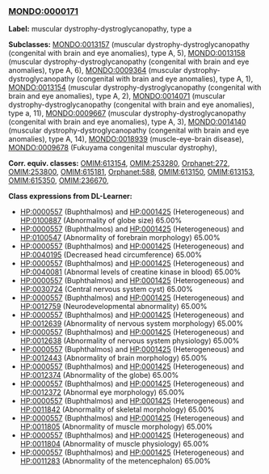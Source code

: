 
### [MONDO:0000171](http://purl.obolibrary.org/obo/MONDO_0000171)
**Label:** muscular dystrophy-dystroglycanopathy, type a

**Subclasses:** [MONDO:0013157](http://purl.obolibrary.org/obo/MONDO_0013157) (muscular dystrophy-dystroglycanopathy (congenital with brain and eye anomalies), type A, 5), [MONDO:0013158](http://purl.obolibrary.org/obo/MONDO_0013158) (muscular dystrophy-dystroglycanopathy (congenital with brain and eye anomalies), type A, 6), [MONDO:0009364](http://purl.obolibrary.org/obo/MONDO_0009364) (muscular dystrophy-dystroglycanopathy (congenital with brain and eye anomalies), type A, 1), [MONDO:0013154](http://purl.obolibrary.org/obo/MONDO_0013154) (muscular dystrophy-dystroglycanopathy (congenital with brain and eye anomalies), type A, 2), [MONDO:0014071](http://purl.obolibrary.org/obo/MONDO_0014071) (muscular dystrophy-dystroglycanopathy (congenital with brain and eye anomalies), type a, 11), [MONDO:0009667](http://purl.obolibrary.org/obo/MONDO_0009667) (muscular dystrophy-dystroglycanopathy (congenital with brain and eye anomalies), type A, 3), [MONDO:0014140](http://purl.obolibrary.org/obo/MONDO_0014140) (muscular dystrophy-dystroglycanopathy (congenital with brain and eye anomalies), type A, 14), [MONDO:0018939](http://purl.obolibrary.org/obo/MONDO_0018939) (muscle-eye-brain disease), [MONDO:0009678](http://purl.obolibrary.org/obo/MONDO_0009678) (Fukuyama congenital muscular dystrophy), 

**Corr. equiv. classes:** [OMIM:613154](http://purl.obolibrary.org/obo/OMIM_613154), [OMIM:253280](http://purl.obolibrary.org/obo/OMIM_253280), [Orphanet:272](http://www.orpha.net/ORDO/Orphanet_272), [OMIM:253800](http://purl.obolibrary.org/obo/OMIM_253800), [OMIM:615181](http://purl.obolibrary.org/obo/OMIM_615181), [Orphanet:588](http://www.orpha.net/ORDO/Orphanet_588), [OMIM:613150](http://purl.obolibrary.org/obo/OMIM_613150), [OMIM:613153](http://purl.obolibrary.org/obo/OMIM_613153), [OMIM:615350](http://purl.obolibrary.org/obo/OMIM_615350), [OMIM:236670](http://purl.obolibrary.org/obo/OMIM_236670), 

**Class expressions from DL-Learner:**

- [HP:0000557](http://purl.obolibrary.org/obo/HP_0000557) (Buphthalmos) and [HP:0001425](http://purl.obolibrary.org/obo/HP_0001425) (Heterogeneous) and [HP:0100887](http://purl.obolibrary.org/obo/HP_0100887) (Abnormality of globe size) 65.00%
- [HP:0000557](http://purl.obolibrary.org/obo/HP_0000557) (Buphthalmos) and [HP:0001425](http://purl.obolibrary.org/obo/HP_0001425) (Heterogeneous) and [HP:0100547](http://purl.obolibrary.org/obo/HP_0100547) (Abnormality of forebrain morphology) 65.00%
- [HP:0000557](http://purl.obolibrary.org/obo/HP_0000557) (Buphthalmos) and [HP:0001425](http://purl.obolibrary.org/obo/HP_0001425) (Heterogeneous) and [HP:0040195](http://purl.obolibrary.org/obo/HP_0040195) (Decreased head circumference) 65.00%
- [HP:0000557](http://purl.obolibrary.org/obo/HP_0000557) (Buphthalmos) and [HP:0001425](http://purl.obolibrary.org/obo/HP_0001425) (Heterogeneous) and [HP:0040081](http://purl.obolibrary.org/obo/HP_0040081) (Abnormal levels of creatine kinase in blood) 65.00%
- [HP:0000557](http://purl.obolibrary.org/obo/HP_0000557) (Buphthalmos) and [HP:0001425](http://purl.obolibrary.org/obo/HP_0001425) (Heterogeneous) and [HP:0030724](http://purl.obolibrary.org/obo/HP_0030724) (Central nervous system cyst) 65.00%
- [HP:0000557](http://purl.obolibrary.org/obo/HP_0000557) (Buphthalmos) and [HP:0001425](http://purl.obolibrary.org/obo/HP_0001425) (Heterogeneous) and [HP:0012759](http://purl.obolibrary.org/obo/HP_0012759) (Neurodevelopmental abnormality) 65.00%
- [HP:0000557](http://purl.obolibrary.org/obo/HP_0000557) (Buphthalmos) and [HP:0001425](http://purl.obolibrary.org/obo/HP_0001425) (Heterogeneous) and [HP:0012639](http://purl.obolibrary.org/obo/HP_0012639) (Abnormality of nervous system morphology) 65.00%
- [HP:0000557](http://purl.obolibrary.org/obo/HP_0000557) (Buphthalmos) and [HP:0001425](http://purl.obolibrary.org/obo/HP_0001425) (Heterogeneous) and [HP:0012638](http://purl.obolibrary.org/obo/HP_0012638) (Abnormality of nervous system physiology) 65.00%
- [HP:0000557](http://purl.obolibrary.org/obo/HP_0000557) (Buphthalmos) and [HP:0001425](http://purl.obolibrary.org/obo/HP_0001425) (Heterogeneous) and [HP:0012443](http://purl.obolibrary.org/obo/HP_0012443) (Abnormality of brain morphology) 65.00%
- [HP:0000557](http://purl.obolibrary.org/obo/HP_0000557) (Buphthalmos) and [HP:0001425](http://purl.obolibrary.org/obo/HP_0001425) (Heterogeneous) and [HP:0012374](http://purl.obolibrary.org/obo/HP_0012374) (Abnormality of the globe) 65.00%
- [HP:0000557](http://purl.obolibrary.org/obo/HP_0000557) (Buphthalmos) and [HP:0001425](http://purl.obolibrary.org/obo/HP_0001425) (Heterogeneous) and [HP:0012372](http://purl.obolibrary.org/obo/HP_0012372) (Abnormal eye morphology) 65.00%
- [HP:0000557](http://purl.obolibrary.org/obo/HP_0000557) (Buphthalmos) and [HP:0001425](http://purl.obolibrary.org/obo/HP_0001425) (Heterogeneous) and [HP:0011842](http://purl.obolibrary.org/obo/HP_0011842) (Abnormality of skeletal morphology) 65.00%
- [HP:0000557](http://purl.obolibrary.org/obo/HP_0000557) (Buphthalmos) and [HP:0001425](http://purl.obolibrary.org/obo/HP_0001425) (Heterogeneous) and [HP:0011805](http://purl.obolibrary.org/obo/HP_0011805) (Abnormality of muscle morphology) 65.00%
- [HP:0000557](http://purl.obolibrary.org/obo/HP_0000557) (Buphthalmos) and [HP:0001425](http://purl.obolibrary.org/obo/HP_0001425) (Heterogeneous) and [HP:0011804](http://purl.obolibrary.org/obo/HP_0011804) (Abnormality of muscle physiology) 65.00%
- [HP:0000557](http://purl.obolibrary.org/obo/HP_0000557) (Buphthalmos) and [HP:0001425](http://purl.obolibrary.org/obo/HP_0001425) (Heterogeneous) and [HP:0011283](http://purl.obolibrary.org/obo/HP_0011283) (Abnormality of the metencephalon) 65.00%



